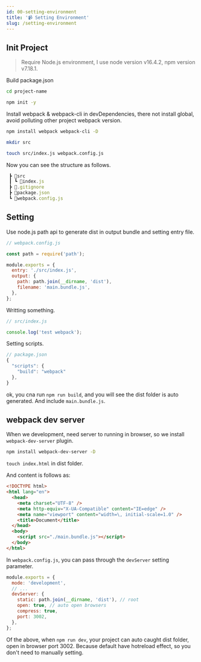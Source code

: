 ```yaml
---
id: 00-setting-environment
title: '📹 Setting Environment'
slug: /setting-environment
---
```


## Init Project

> Require Node.js environment, I use node version v16.4.2, npm version v7.18.1.

Build package.json

```bash
cd project-name

npm init -y
```

Install webpack & webpack-cli in devDependencies, there not install global, avoid polluting other project webpack version.

```bash
npm install webpack webpack-cli -D
```

```bash
mkdir src

touch src/index.js webpack.config.js
```

Now you can see the structure as follows.

```javascript
 ┣ 📂src
 ┃ ┗ 📜index.js
 ┣ 📜.gitignore
 ┣ 📜package.json
 ┗ 📜webpack.config.js
```

## Setting

Use node.js path api to generate dist in output bundle and setting entry file.

```javascript
// webpack.config.js

const path = require('path');

module.exports = {
  entry: './src/index.js',
  output: {
    path: path.join(__dirname, 'dist'),
    filename: 'main.bundle.js',
  },
};
```

Writting something.

```javascript
// src/index.js

console.log('test webpack');
```

Setting scripts.

```javascript
// package.json
{
  "scripts": {
    "build": "webpack"
  },
}
```

ok, you cna run `npm run build`, and you will see the dist folder is auto generated. And include `main.bundle.js`.

## webpack dev server

When we development, need server to running in browser, so we install `webpack-dev-server` plugin.

```bash
npm install webpack-dev-server -D
```

`touch index.html` in dist folder.

And content is follows as:

```html
<!DOCTYPE html>
<html lang="en">
  <head>
    <meta charset="UTF-8" />
    <meta http-equiv="X-UA-Compatible" content="IE=edge" />
    <meta name="viewport" content="width=\, initial-scale=1.0" />
    <title>Document</title>
  </head>
  <body>
    <script src="./main.bundle.js"></script>
  </body>
</html>
```

In `webpack.config.js`, you can pass through the `devServer` setting parameter.

```javascript
module.exports = {
  mode: 'development',
  // ...
  devServer: {
    static: path.join(__dirname, 'dist'), // root
    open: true, // auto open browsers
    compress: true,
    port: 3002,
  },
};
```

Of the above, when `npm run dev`, your project can auto caught dist folder, open in browser port 3002. Because default have hotreload effect, so you don't need to manually setting.

